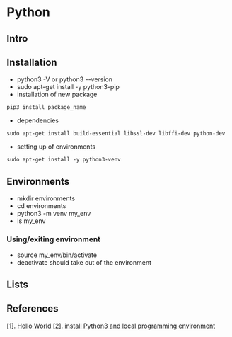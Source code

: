 # Python

## Intro

## Installation
* python3 -V or python3 --version
* sudo apt-get install -y python3-pip
* installation of new package
```
pip3 install package_name
```
* dependencies
```
sudo apt-get install build-essential libssl-dev libffi-dev python-dev
```
* setting up of environments
```
sudo apt-get install -y python3-venv
```

## Environments
* mkdir environments
* cd environments
* python3 -m venv my_env
* ls my_env

### Using/exiting environment
* source my_env/bin/activate
* deactivate should take out of the environment


## Lists





## References
[1]. [Hello World](https://www.learnpython.org/en/Hello,_World!)
[2]. [install Python3 and local programming environment](https://www.digitalocean.com/community/tutorials/how-to-install-python-3-and-set-up-a-local-programming-environment-on-ubuntu-16-04)
